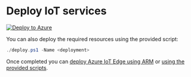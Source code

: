 # Deploy IoT services

[![Deploy to Azure](https://aka.ms/deploytoazurebutton)](https://portal.azure.com/#create/Microsoft.Template/uri/https%3A%2F%2Fraw.githubusercontent.com%2FAzure%2FIndustrial-IoT%2Fmain%2Fdeploy%2Fazuredeploy.json)

You can also deploy the required resources using the provided script:

```powershell
./deploy.ps1 -Name <deployment>
```

Once completed you can [deploy Azure IoT Edge using ARM](./iotedge/azuredeploy.json) or [using the provided scripts](./iotedge/readme.md).

